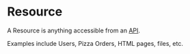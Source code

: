 # Resource

A Resource is anything accessible from an [API](@API).

Examples include Users, Pizza Orders, HTML pages, files, etc.

